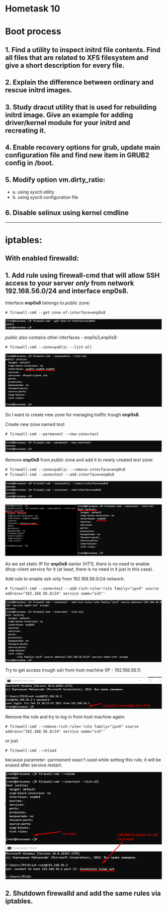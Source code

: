 # Hometask 10

# Boot process

## 1. Find a utility to inspect initrd file contents. Find all files that are related to XFS filesystem and give a short description for every file.
  
  

## 2. Explain the difference between ordinary and rescue initrd images.
  
  
  
## 3. Study dracut utility that is used for rebuilding initrd image. Give an example for adding driver/kernel module for your initrd and recreating it.
  
  

## 4.	Enable recovery options for grub, update main configuration file and find new item in GRUB2 config in /boot.
  
  

## 5.	Modify option vm.dirty_ratio:
  * a.	using sysctl utility
  * b.	using sysctl configuration file

## 6.	Disable selinux using kernel cmdline
  
  

***

# iptables:
## With enabled firewalld:
## 1.	Add rule using firewall-cmd that will allow SSH access to your server *only* from network 192.168.56.0/24 and interface enp0s8.
  
  Interface **enp0s8** belongs to *public* zone:
  
  ```
  # firewall-cmd --get-zone-of-interface=enp0s8
  ```
  
  ![](/10/screenshots/task2_1.png)
  
  *public* also contains other interfaces - enp0s3,enp0s9:
  
  ```
  # firewall-cmd --zone=public --list-all
  ```
  
  ![](/10/screenshots/task2_2.png)
  
  So I want to create new zone for managing traffic trough **enp0s8**.
  
  Create new zone named *test*:
  
  ```
  # firewall-cmd --permanent --new-zone=test
  ```
  
  ![](/10/screenshots/task2_3.png)
  
  Remove **enp0s8** from *public* zone and add it to newly created *test* zone:
  
  ```
  # firewall-cmd --zone=public --remove-interface=enp0s8
  # firewall-cmd --zone=test --add-interface=enp0s8
  ```
  
  ![Результат выполнения команд](/10/screenshots/task2_4.png)
  
  ![Лист настроек обеих зон](/10/screenshots/task2_5.png)
  
  As we set static IP for **enp0s8** earlier (HT1), there is no need to enable dhcp-client service for it (at least, there is no need in it just in this case).
  
  Add rule to enable ssh only from 192.168.56.0/24 network:
  
  ```
  # firewall-cmd --zone=test --add-rich-rule='rule family="ipv4" source address="192.168.56.0/24" service name="ssh"'
  ```
  
  ![Отображение правила в списке настроек зоны](/10/screenshots/task2_6.png)
  
  Try to get access trough ssh from host machine (IP - 192.168.56.1):
  
  ![](/10/screenshots/task2_7.png)
  
  Remove the rule and try to log in from host machine again:
  
  ```
  # firewall-cmd --remove-rich-rule='rule family="ipv4" source address="192.168.56.0/24" service name="ssh"'
  ```
  
  or just
  
  ```
  # firewall-cmd --reload
  ```
  
  because parameter *-permanent* wasn't used while setting this rule, it will be erased after service restart.
  
  ![](/10/screenshots/task2_8.png)
  
## 2.	Shutdown firewalld and add the same rules via iptables.

